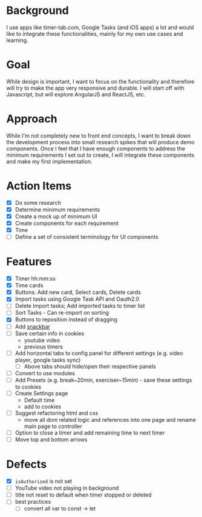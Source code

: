 # Background
I use apps like timer-tab.com, Google Tasks (and iOS apps) a lot and would like to integrate these functionalities, mainly for my own use cases and learning.

# Goal
While design is important, I want to focus on the functionality and therefore will try to make the app very responsive and durable. I will start off with Javascript, but will explore AngularJS and ReactJS, etc.

# Approach
While I'm not completely new to front end concepts, I want to break down the development process into small research spikes that will produce demo components. Once I feel that I have enough components to address the minimum requirements I set out to create, I will integrate these components and make my first implementation.

# Action Items
- [X] Do some research
- [x] Determine minimum requirements
- [x] Create a mock up of minimum UI
- [x] Create components for each requirement
 - [X] Time
- [ ] Define a set of consistent terminology for UI components

# Features
- [x] Timer hh:mm:ss
- [x] Time cards
- [x] Buttons: Add new card, Select cards, Delete cards
- [x] Import tasks using Google Task API and Oauth2.0
- [ ] Delete Import tasks; Add imported tasks to timer list
- [ ] Sort Tasks - Can re-import on sorting
- [x] Buttons to reposition instead of dragging
- [ ] Add [snackbar](https://www.w3schools.com/howto/howto_js_snackbar.asp)
- [ ] Save certain info in cookies
    - youtube video
    - previous timers
- [ ] Add horizontal tabs to config panel for different settings (e.g. video player, google tasks sync)
    - [ ] Above tabs should hide/open their respective panels
- [ ] Convert to use modules
- [ ] Add Presets (e.g. break~20min, exerciser~15min) - save these settings to cookies
- [ ] Create Settings page
    - Default time
    - add to cookies
- [ ] Suggest refactoring html and css
    - move all dom related logic and references into one page and rename main page to controller
- [ ] Option to close a timer and add remaining time to next timer
- [ ] Move top and bottom arrows

# Defects
- [x] `isAuthorized` is not set
- [ ] YouTube video not playing in background
- [ ] title not reset to default when timer stopped or deleted
- [ ] best practices
    - [ ] convert all var to const -> let